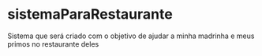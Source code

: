 # sistemaParaRestaurante
Sistema que será criado com o objetivo de ajudar a minha madrinha e meus primos no restaurante deles
